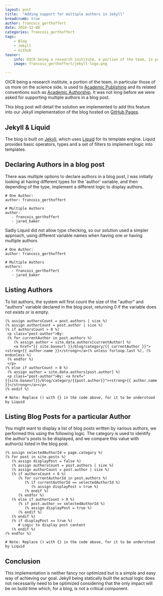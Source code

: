 ```yaml
---
layout: post
title:  "Adding support for multiple authors in Jekyll"
breadcrumb: true
author: francois_gerthoffert
date: 2016-12-08
categories: francois_gerthoffert
tags:
    - Blog
    - Jekyll
    - Github
teaser:
    info: OICR being a research institute, a portion of the team, in particular those of us more on the science side, is used to Academic Publishing and its related conventions such as Academic Authorship. It was not long before we were asked for supporting multiple authors in a blog post.
    image: francois_gerthoffert/jekyll-logo.png

---
```


OICR being a research institute, a portion of the team, in particular those of us more on the science side, is used to [Academic Publishing](https://en.wikipedia.org/wiki/Academic_publishing) and its related conventions such as [Academic Authorship](https://en.wikipedia.org/wiki/Academic_authorship). It was not long before we were asked for supporting multiple authors in a blog post.

This blog post will detail the solution we implemented to add this feature into our Jekyll implementation of the blog hosted on [GitHub Pages](https://pages.github.com/).

## Jekyll & Liquid

The blog is built on [Jekyll](http://jekyllrb.com/), which uses [Liquid](https://shopify.github.io/liquid/) for its template engine. Liquid provides basic operators, types and a set of filters to implement logic into templates.

## Declaring Authors in a blog post

There was multiple options to declare authors in a blog post, I was initially looking at having different types for the 'author' variable, and then depending of the type, implement a different logic to display authors.

~~~
# One Author:
author: francois_gerthoffert

# Multiple Authors
author:
   - francois_gerthoffert
   - jared_baker
~~~

Sadly Liquid did not allow type checking, so our solution used a simpler approach, using different variable names when having one or having multiple authors

~~~
# One Author:
author: francois_gerthoffert

# Multiple Authors
authors:
   - francois_gerthoffert
   - jared_baker
~~~

## Listing Authors

To list authors, the system will first count the size of the "author" and "authors" variable declared in the blog post, returning 0 if the variable does not exists or is empty.

~~~
(% assign authorsCount = post.authors | size %)
(% assign authorCount = post.author | size %)
(% if authorsCount > 0 %)
 <p class="post-author">By:
 (% for currentAuthor in post.authors %)
    (% assign author = site.data.authors[currentAuthor] %)
    <a href="{{ site.baseurl }}/blog/category/{{ currentAuthor }}"><strong>{{ author.name }}</strong></a>(% unless forloop.last %), (% endunless %)
 (% endfor %)
 </p>
(% else if authorCount > 0 %)
 (% assign author = site.data.authors[post.author] %)
 <p class="post-author">By: <a href="{{site.baseurl}}/blog/category/{{post.author}}"><strong>{{ author.name }}</strong></a></p>
(% endif %)

# Note: Replace () with {} in the code above, for it to be understood by Liquid
~~~

## Listing Blog Posts for a particular Author

You might want to display a list of blog posts written by various authors, we performed this using the following logic. The category is used to identify the author's posts to be displayed, and we compare this value with author(s) listed in the blog post.

~~~
(% assign selectedAuthorId = page.category %)
(% for post in site.posts %)
   (% assign displayPost = false %)
   (% assign authorsCount = post.authors | size %)
   (% assign authorCount = post.author | size %)
   (% if authorsCount > 0 %)
      (% for currentAuthorId in post.authors %)
         (% if currentAuthorId == selectedAuthorId %)
            (% assign displayPost = true %)
         (% endif %)
      (% endfor %)
   (% else if authorCount > 0 %)
      (% if post.author == selectedAuthorId %)
         (% assign displayPost = true %)
      (% endif %)
   (% endif %)
   (% if displayPost == true %)
      # Logic to display post content
   (% endif %)
(% endfor %)  

# Note: Replace () with {} in the code above, for it to be understood by Liquid
~~~

## Conclusion

This implementation is neither fancy nor optimized but is a simple and easy way of achieving our goal. Jekyll being statically built the actual logic does not necessarily need to be optimized considering that the only impact will be on build time which, for a blog, is not a critical component.
